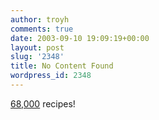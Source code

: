 ```yaml
---
author: troyh
comments: true
date: 2003-09-10 19:09:19+00:00
layout: post
slug: '2348'
title: No Content Found
wordpress_id: 2348
---
```


[68,000](http://www.recipezaar.com/) recipes!
